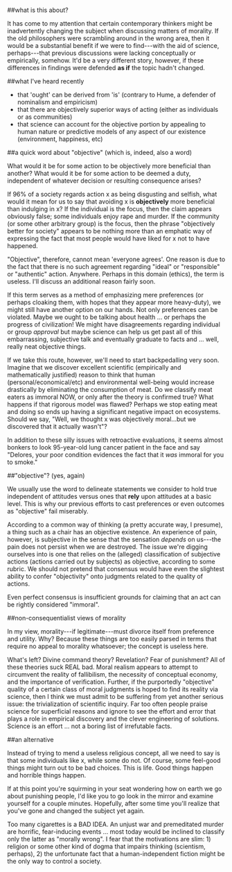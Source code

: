 ##what is this about?

It has come to my attention that certain contemporary thinkers might be inadvertently changing the subject when discussing matters of morality. If the old philosophers were scrambling around in the wrong area, then it would be a substantial benefit if we were to find---with the aid of science, perhaps---that previous discussions were lacking conceptually or empirically, somehow. It'd be a very different story, however, if these differences in findings were defended **as if** the topic hadn't changed.

##what I've heard recently

- that 'ought' can be derived from 'is' (contrary to Hume, a defender of nominalism and empiricism)
- that there are objectively superior ways of acting (either as individuals or as communities)
- that science can account for the objective portion by appealing to human nature or predictive models of any aspect of our existence (environment, happiness, etc)

##a quick word about "objective" (which is, indeed, also a word)

What would it be for some action to be objectively more beneficial than another? What would it be for some action to be deemed a duty, independent of whatever decision or resulting consequence arises?

If 96% of a society regards action x as being disgusting and selfish, what would it mean for us to say that avoiding x is **objectively** more beneficial than indulging in x? If the individual is the focus, then the claim appears obviously false; some individuals enjoy rape and murder. If the community (or some other arbitrary group) is the focus, then the phrase "objectively better for society" appears to be nothing more than an emphatic way of expressing the fact that most people would have liked for x not to have happened.

"Objective", therefore, cannot mean 'everyone agrees'. One reason is due to the fact that there is no such agreement regarding "ideal" or "responsible" or "authentic" action. Anywhere. Perhaps in this domain (ethics), the term is useless. I'll discuss an additional reason fairly soon.

If this term serves as a method of emphasizing mere preferences (or perhaps cloaking them, with hopes that they appear more heavy-duty), we might still have another option on our hands. Not only preferences can be violated. Maybe we ought to be talking about health ... or perhaps the progress of civilization! We might have disagreements regarding individual or group *approval* but maybe science can help us get past all of this embarrassing, subjective talk and eventually graduate to facts and ... well, really neat objective things.

If we take this route, however, we'll need to start backpedalling very soon. Imagine that we discover excellent scientific (empirically and mathematically justified) reason to think that human (personal/economical/etc) and environmental well-being would increase drastically by eliminating the consumption of meat. Do we classify meat eaters as immoral NOW, or only after the theory is confirmed true? What happens if that rigorous model was flawed? Perhaps we stop eating meat and doing so ends up having a significant negative impact on ecosystems. Should we say, "Well, we thought x was objectively moral...but we discovered that it actually wasn't"?

In addition to these silly issues with retroactive evaluations, it seems almost bonkers to look 95-year-old lung cancer patient in the face and say "Delores, your poor condition evidences the fact that it *was* immoral for you to smoke."

##"objective"? (yes, again)

We usually use the word to delineate statements we consider to hold true independent of attitudes versus ones that **rely** upon attitudes at a basic level. This is why our previous efforts to cast preferences or even outcomes as "objective" fail miserably.

According to a common way of thinking (a pretty accurate way, I presume), a thing such as a chair has an objective existence. An experience of pain, however, is subjective in the sense that the sensation *depends* on us---the pain does not persist when we are destroyed. The issue we're digging ourselves into is one that relies on the (alleged) classification of subjective actions (actions carried out by subjects) as objective, according to some rubric. We should not pretend that consensus would have even the slightest ability to confer "objectivity" onto judgments related to the quality of actions.

Even perfect consensus is insufficient grounds for claiming that an act can be rightly considered "immoral".

##non-consequentialist views of morality

In my view, morality---if legitimate---must divorce itself from preference and utility. Why? Because these things are too easily parsed in terms that require no appeal to morality whatsoever; the concept is useless here.

What's left? Divine command theory? Revelation? Fear of punishment? All of these theories suck REAL bad. Moral realism appears to attempt to circumvent the reality of fallibilism, the necessity of conceptual economy, and the importance of verification. Further, if the purportedly "objective" quality of a certain class of moral judgments is hoped to find its reality via science, then I think we must admit to be suffering from yet another serious issue: the trivialization of scientific inquiry. Far too often people praise science for superficial reasons and ignore to see the effort and error that plays a role in empirical discovery and the clever engineering of solutions. Science is an effort ... not a boring list of irrefutable facts.

##an alternative

Instead of trying to mend a useless religious concept, all we need to say is that some individuals like x, while some do not. Of course, some feel-good things might turn out to be bad choices. This is life. Good things happen and horrible things happen.

If at this point you're squirming in your seat wondering how on earth we go about punishing people, I'd like you to go look in the mirror and examine yourself for a couple minutes. Hopefully, after some time you'll realize that you've gone and changed the subject yet again.

Too many cigarettes is a BAD IDEA. An unjust war and premeditated murder are horrific, fear-inducing events ... most today would be inclined to classify only the latter as "morally wrong". I fear that the motivations are slim: 1) religion or some other kind of dogma that impairs thinking (scientism, perhaps), 2) the unfortunate fact that a human-independent fiction might be the only way to control a society.

